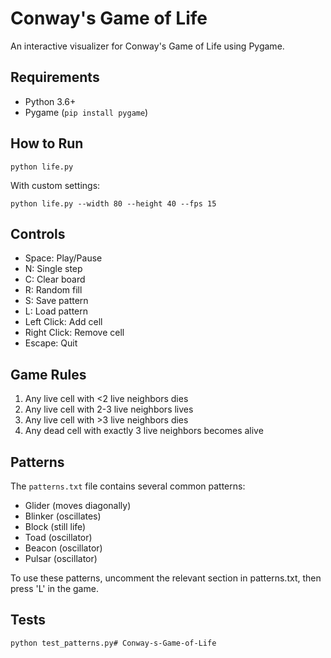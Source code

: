 # Conway's Game of Life

An interactive visualizer for Conway's Game of Life using Pygame.

## Requirements

- Python 3.6+
- Pygame (`pip install pygame`)

## How to Run

```
python life.py
```

With custom settings:

```
python life.py --width 80 --height 40 --fps 15
```

## Controls

- Space: Play/Pause
- N: Single step
- C: Clear board
- R: Random fill
- S: Save pattern
- L: Load pattern
- Left Click: Add cell
- Right Click: Remove cell
- Escape: Quit

## Game Rules

1. Any live cell with <2 live neighbors dies
2. Any live cell with 2-3 live neighbors lives
3. Any live cell with >3 live neighbors dies
4. Any dead cell with exactly 3 live neighbors becomes alive

## Patterns

The `patterns.txt` file contains several common patterns:
- Glider (moves diagonally)
- Blinker (oscillates)
- Block (still life)
- Toad (oscillator)
- Beacon (oscillator)
- Pulsar (oscillator)

To use these patterns, uncomment the relevant section in patterns.txt, then press 'L' in the game.

## Tests

```
python test_patterns.py# Conway-s-Game-of-Life
